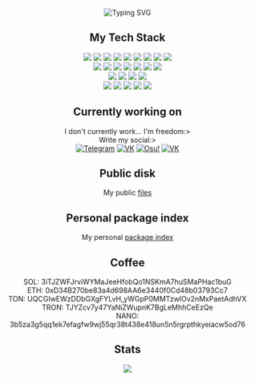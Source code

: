 <div align="center">
    <img src="https://readme-typing-svg.demolab.com?font=Inconsolata&weight=500&duration=2000&pause=1000&center=true&multiline=true&repeat=false&width=435&lines=Hello%2C+Hello;I'm+Sweetdogs,+a+tech+geek+and+clown)" alt="Typing SVG" />
    <div>
        <h2>My Tech Stack</h2>
        <div>
            <img src="https://img.shields.io/badge/-HTML5-%23E44D27?style=flat-square&logo=html5&logoColor=ffffff">
            <img src="https://img.shields.io/badge/-CSS3-%231572B6?style=flat-square&logo=css3">
            <img src="https://img.shields.io/badge/-JavaScript-%23F7DF1C?style=flat-square&logo=javascript&logoColor=000000&labelColor=%23F7DF1C&color=%23FFCE5A">
            <img src="https://img.shields.io/badge/-TypeScript-007ACC?style=flat-square&logo=typescript&logoColor=white">
            <img src="https://img.shields.io/badge/-Vue.js-%232c3e50?style=flat-square&logo=vuedotjs">
            <img src="https://img.shields.io/badge/-TailwindCSS-%231a202c?style=flat-square&logo=tailwind-css">
            <img src="https://img.shields.io/badge/-Vite-%23646CFF?style=flat-square&logo=vite&logoColor=ffffff">
            <img src="https://img.shields.io/badge/-Vitepress-%23646CFF?style=flat-square&logo=vitepress&logoColor=ffffff">
            <img src="https://img.shields.io/badge/-WindiCSS-%23000000?style=flat-square&logo=tailwind-css&&logoColor=48B0F1">
        </div>
        <div>
            <img src="https://img.shields.io/badge/-Git-%23E44D27?style=flat-square&logo=git&logoColor=ffffff">
            <img src="https://img.shields.io/badge/-nvim-%231572B6?style=flat-square&logo=neovim&logoColor=ffffff">
            <img src="https://img.shields.io/badge/-Netlify-%2300C7B7?style=flat-square&logo=netlify&logoColor=ffffff">
            <img src="https://img.shields.io/badge/-Vercel-%23ffffff?style=flat-square&logo=vercel&logoColor=000000">
            <img src="https://img.shields.io/badge/-Railway-%230B0D0E?style=flat-square&logo=railway">
            <img src="https://img.shields.io/badge/-Render-%2346E3B7?style=flat-square&logo=render&logoColor=ffffff">
            <img src="https://img.shields.io/badge/-GitLab-FCA121?style=flat-square&logo=gitlab">
        </div>
        <div>
            <img src="https://img.shields.io/badge/-Django-%23E44D27?style=flat-square&logo=django&logoColor=ffffff">
            <img src="https://img.shields.io/badge/-FastApi-%231572B6?style=flat-square&logo=fastapi&logoColor=ffffff">
            <img src="https://img.shields.io/badge/-Celery-%23ffffff?style=flat-square&logo=celery&logoColor=000000">
            <img src="https://img.shields.io/badge/-Docker-%230B0D0E?style=flat-square&logo=docker">
        </div>
        <div>
            <img src="https://img.shields.io/badge/-Python-%23E44D27?style=flat-square&logo=python&logoColor=ffffff">
            <img src="https://img.shields.io/badge/-Go-%231572B6?style=flat-square&logo=go&logoColor=ffffff">
            <img src="https://img.shields.io/badge/-Rust-%2300C7B7?style=flat-square&logo=rust&logoColor=ffffff">
            <img src="https://img.shields.io/badge/-PHP-%23ffffff?style=flat-square&logo=php&logoColor=000000">
            <img src="https://img.shields.io/badge/-Kotlin-%23646CFF?style=flat-square&logo=kotlin&logoColor=ffffff">
        </div>
    </div>
    <div>
        <h2>Currently working on</h2>
        <div>
        I don't currently work... I'm freedom:>
        </div>
        <div>Write my social:></div>
        <div>
            <a href="https://t.me/h3try"><img src="https://img.shields.io/badge/TG-5DC8CD" alt="Telegram"></a>
            <a href="https://vk.com/sweetdogs"><img src="https://img.shields.io/badge/VK-0C5DA5" alt="VK"></a>
            <a href="https://osu.ppy.sh/users/33233712"><img src="https://img.shields.io/badge/Osu!-ff66ab" alt="Osu!"></a>
            <a href="https://steamcommunity.com/id/sweetdogs"><img src="https://img.shields.io/badge/Steam-0C5DA5" alt="VK"></a>
        </div>
    </div>
    <div>
        <h2>Public disk</h2>
        My public <a href="https://disk.r7.ru/link/2b1ad4f4-a806-4a70-9ef5-a85575783ebc">files</a>
    </div>
    <div>
        <h2>Personal package index</h2>
        My personal <a href="https://gitverse.ru/sweetdogs?tab=packages">package index</a>
    </div>
    <div>
        <h2>Coffee</h2>
        <div>SOL: 3iTJZWFJrviWYMaJeeHfobQo1NSKmA7huSMaPHac1buG</div>
        <div>ETH: 0xD34B270be83a4d698AA6e3440f0Cd48b03793Cc7</div>
        <div>TON: UQCGIwEWzDDbGXgFYLvH_yWGpP0MMTzwlOv2nMxPaetAdhVX</div>
        <div>TRON: TJYZcv7y47YaNiZWupnK7BgLeMhhCeEzQe</div>
        <div>NANO: 3b5za3g5qq1ek7efagfw9wj55qr38t438e418un5n5rgrpthkyeiacw5od76</div>
    </div>
    <div>
        <h2>Stats</h2>
        <img src="https://github-readme-stats.vercel.app/api?username=pokedim13&show_icons=true&theme=dracula">
    </div>
</div>
